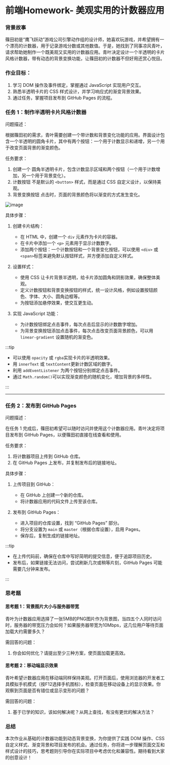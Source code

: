# 前端Homework- 美观实用的计数器应用

### 背景故事

篠田初是“鹰飞跃动”游戏公司引擎动作组的设计师，她喜欢玩游戏，并希望拥有一个漂亮的计数器，用于记录游戏分数或其他数值。于是，她找到了同事凉风青叶，请求帮助她制作一个既美观又实用的计数器应用。青叶决定设计一个半透明的卡片风格计数器，带有动态的背景变换功能，让篠田初的计数器不但好用还赏心悦目。

### 作业目标：

1. 学习 DOM 操作及事件绑定，掌握通过 JavaScript 实现用户交互。
2. 熟悉半透明卡片的 CSS 样式设计，并学习响应式的渐变背景效果。
3. 通过任务，掌握项目发布到 GitHub Pages 的流程。

### 任务 1：制作半透明卡片风格计数器

问题描述：

根据篠田初的需求，青叶需要创建一个带计数和背景变化功能的应用。界面设计包含一个半透明的圆角卡片，其中有两个按钮：一个用于计数显示和递增，另一个用于改变页面背景的渐变颜色。

任务要求：

1. 创建一个 圆角半透明卡片，包含计数显示区域和两个按钮（一个用于计数增加，另一个用于背景变化）。
2. 计数按钮 不是默认的 `<button>`​ 样式，而是通过 CSS 自定义设计，以保持美观。
3. 背景变换按钮 点击时，页面的背景颜色将以渐变的方式发生变化。

​![image](https://cdn.xyxsw.site/image-20241028201205-q7xso1s.png)​

具体步骤：

1. 创建卡片结构：

    * 在 HTML 中，创建一个 `div`​ 元素作为卡片的容器。
    * 在卡片中添加一个 `<p>`​ 元素用于显示计数数字。
    * 添加两个按钮：一个计数按钮和一个背景变化按钮，可以使用 `<div>`​ 或 `<span>`​ 标签来避免默认按钮样式，并方便添加自定义样式。
2. 设置样式：

    * 使用 CSS 让卡片背景半透明，给卡片添加圆角和阴影效果，确保整体美观。
    * 定义计数按钮和背景变换按钮的样式，统一设计风格，例如设置按钮颜色、字体、大小、圆角边框等。
    * 为按钮添加悬停效果，使交互更生动。
3. 实现 JavaScript 功能：

    * 为计数按钮绑定点击事件，每次点击后显示的计数数字增加。
    * 为背景变换按钮添加点击事件，每次点击改变页面背景颜色，可以用 `linear-gradient`​ 设置随机的渐变色。

:::tip

* 可以使用 `opacity`​ 或 `rgba`​ 实现卡片的半透明效果。
* 用 `innerText`​ 或 `textContent`​ 更新计数区域的数字。
* 利用 `addEventListener`​ 为两个按钮分别绑定点击事件。
* 通过 `Math.random()`​ 可以实现渐变颜色的随机变化，增加背景的多样性。

:::

---

### 任务 2：发布到 GitHub Pages

问题描述：

在任务 1 完成后，篠田初希望可以随时访问并使用这个计数器应用。青叶决定将项目发布到 GitHub Pages，以便篠田初直接在线查看和使用。

任务要求：

1. 将计数器项目上传到 GitHub 仓库。
2. 在 GitHub Pages 上发布，并复制发布后的链接地址。

具体步骤：

1. 上传项目到 GitHub：

    * 在 GitHub 上创建一个新的仓库。
    * 将计数器应用的代码文件上传至该仓库。
2. 发布到 GitHub Pages：

    * 进入项目的仓库设置，找到 “GitHub Pages” 部分。
    * 将分支设置为 `main`​ 或 `master`​（根据仓库设置），启用 Pages。
    * 保存后，复制生成的链接地址。

:::tip

* 在上传代码前，确保在仓库中写好简明的提交信息，便于追踪项目历史。
* 发布后，如果链接无法访问，尝试刷新几次或稍等片刻，GitHub Pages 可能需要几分钟来发布。

:::

### 思考题

#### 思考题 1：背景图片大小与服务器带宽

青叶为计数器应用选择了一张5MB的PNG图片作为背景图，当四五个人同时访问时，服务器的带宽压力会如何？如果服务器带宽为10Mbps，这几位用户等待页面加载大约需要多久？

需回答的问题：

1. 你会如何优化？请提出至少三种方案，使页面加载更高效。

#### 思考题 2：移动端显示效果

青叶希望计数器应用在移动端同样保持美观。打开页面后，使用浏览器的开发者工具模拟手机模式（按F12选择手机图标），检查页面在移动设备上的显示效果。你观察到页面是否有错位或显示变形的问题？

需回答的问题：

1. 基于已学的知识，该如何解决呢？从网上查找，有没有更优的解决方法？

### 总结

本次作业从基础的计数器功能到动态背景变换，为你提供了实践 DOM 操作、CSS 自定义样式、渐变背景和项目发布的机会。通过任务，你将进一步理解页面交互和样式设计的技巧，思考题则引导你在实际项目中考虑优化和兼容性。期待看到大家的创意设计！

‍

‍